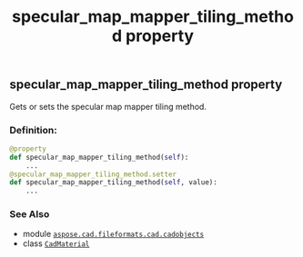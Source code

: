 ﻿---
title: specular_map_mapper_tiling_method property
second_title: Aspose.CAD for Python via .NET API References
description: 
type: docs
weight: 1070
url: /python-net/aspose.cad.fileformats.cad.cadobjects/cadmaterial/specular_map_mapper_tiling_method/
is_root: false
---

## specular_map_mapper_tiling_method property


Gets or sets the specular map mapper tiling method.
### Definition:
```python
@property
def specular_map_mapper_tiling_method(self):
    ...
@specular_map_mapper_tiling_method.setter
def specular_map_mapper_tiling_method(self, value):
    ...
```

### See Also
* module [`aspose.cad.fileformats.cad.cadobjects`](../../)
* class [`CadMaterial`](/cad/python-net/aspose.cad.fileformats.cad.cadobjects/cadmaterial)
